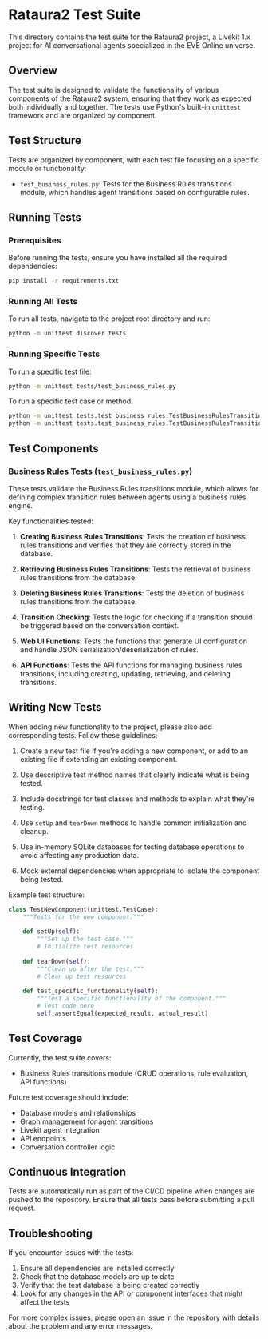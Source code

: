 # Rataura2 Test Suite

This directory contains the test suite for the Rataura2 project, a Livekit 1.x project for AI conversational agents specialized in the EVE Online universe.

## Overview

The test suite is designed to validate the functionality of various components of the Rataura2 system, ensuring that they work as expected both individually and together. The tests use Python's built-in `unittest` framework and are organized by component.

## Test Structure

Tests are organized by component, with each test file focusing on a specific module or functionality:

- `test_business_rules.py`: Tests for the Business Rules transitions module, which handles agent transitions based on configurable rules.

## Running Tests

### Prerequisites

Before running the tests, ensure you have installed all the required dependencies:

```bash
pip install -r requirements.txt
```

### Running All Tests

To run all tests, navigate to the project root directory and run:

```bash
python -m unittest discover tests
```

### Running Specific Tests

To run a specific test file:

```bash
python -m unittest tests/test_business_rules.py
```

To run a specific test case or method:

```bash
python -m unittest tests.test_business_rules.TestBusinessRulesTransitions
python -m unittest tests.test_business_rules.TestBusinessRulesTransitions.test_check_transitions
```

## Test Components

### Business Rules Tests (`test_business_rules.py`)

These tests validate the Business Rules transitions module, which allows for defining complex transition rules between agents using a business rules engine.

Key functionalities tested:

1. **Creating Business Rules Transitions**: Tests the creation of business rules transitions and verifies that they are correctly stored in the database.

2. **Retrieving Business Rules Transitions**: Tests the retrieval of business rules transitions from the database.

3. **Deleting Business Rules Transitions**: Tests the deletion of business rules transitions from the database.

4. **Transition Checking**: Tests the logic for checking if a transition should be triggered based on the conversation context.

5. **Web UI Functions**: Tests the functions that generate UI configuration and handle JSON serialization/deserialization of rules.

6. **API Functions**: Tests the API functions for managing business rules transitions, including creating, updating, retrieving, and deleting transitions.

## Writing New Tests

When adding new functionality to the project, please also add corresponding tests. Follow these guidelines:

1. Create a new test file if you're adding a new component, or add to an existing file if extending an existing component.

2. Use descriptive test method names that clearly indicate what is being tested.

3. Include docstrings for test classes and methods to explain what they're testing.

4. Use `setUp` and `tearDown` methods to handle common initialization and cleanup.

5. Use in-memory SQLite databases for testing database operations to avoid affecting any production data.

6. Mock external dependencies when appropriate to isolate the component being tested.

Example test structure:

```python
class TestNewComponent(unittest.TestCase):
    """Tests for the new component."""
    
    def setUp(self):
        """Set up the test case."""
        # Initialize test resources
        
    def tearDown(self):
        """Clean up after the test."""
        # Clean up test resources
        
    def test_specific_functionality(self):
        """Test a specific functionality of the component."""
        # Test code here
        self.assertEqual(expected_result, actual_result)
```

## Test Coverage

Currently, the test suite covers:

- Business Rules transitions module (CRUD operations, rule evaluation, API functions)

Future test coverage should include:

- Database models and relationships
- Graph management for agent transitions
- Livekit agent integration
- API endpoints
- Conversation controller logic

## Continuous Integration

Tests are automatically run as part of the CI/CD pipeline when changes are pushed to the repository. Ensure that all tests pass before submitting a pull request.

## Troubleshooting

If you encounter issues with the tests:

1. Ensure all dependencies are installed correctly
2. Check that the database models are up to date
3. Verify that the test database is being created correctly
4. Look for any changes in the API or component interfaces that might affect the tests

For more complex issues, please open an issue in the repository with details about the problem and any error messages.

